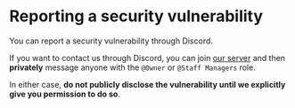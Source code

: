 # Reporting a security vulnerability
You can report a security vulnerability through Discord.

If you want to contact us through Discord, you can join [our server]([https://discord.gg/MwDDf6t](https://discord.gg/HyDhPwAmUq))
and then **privately** message anyone with the `@Owner` or `@Staff Managers` role.

In either case, **do not publicly disclose the vulnerability until we explicitly give
you permission to do so**.
